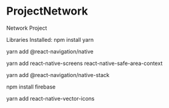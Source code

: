 # ProjectNetwork
Network Project

Libraries Installed:
npm install yarn

yarn add @react-navigation/native

yarn add react-native-screens react-native-safe-area-context

yarn add @react-navigation/native-stack

npm install firebase

yarn add react-native-vector-icons
